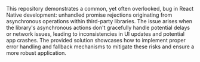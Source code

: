 This repository demonstrates a common, yet often overlooked, bug in React Native development: unhandled promise rejections originating from asynchronous operations within third-party libraries. The issue arises when the library's asynchronous actions don't gracefully handle potential delays or network issues, leading to inconsistencies in UI updates and potential app crashes. The provided solution showcases how to implement proper error handling and fallback mechanisms to mitigate these risks and ensure a more robust application.